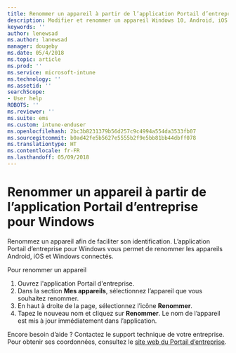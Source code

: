 ```yaml
---
title: Renommer un appareil à partir de l’application Portail d’entreprise Intune pour Windows
description: Modifier et renommer un appareil Windows 10, Android, iOS ou Microsoft HoloLens dans l’application Portail d’entreprise Intune pour Windows
keywords: ''
author: lenewsad
ms.author: lanewsad
manager: dougeby
ms.date: 05/4/2018
ms.topic: article
ms.prod: ''
ms.service: microsoft-intune
ms.technology: ''
ms.assetid: ''
searchScope:
- User help
ROBOTS: ''
ms.reviewer: ''
ms.suite: ems
ms.custom: intune-enduser
ms.openlocfilehash: 2bc3b8231379b56d257c9c4994a554da3533fb07
ms.sourcegitcommit: b0ad42fe5b5627e5555b2f9e5bb81bb44dbff078
ms.translationtype: HT
ms.contentlocale: fr-FR
ms.lasthandoff: 05/09/2018
---
```

# <a name="rename-device-from-the-company-portal-app-for-windows"></a>Renommer un appareil à partir de l’application Portail d’entreprise pour Windows
Renommez un appareil afin de faciliter son identification. L’application Portail d’entreprise pour Windows vous permet de renommer les appareils Android, iOS et Windows connectés. 

Pour renommer un appareil
1. Ouvrez l'application Portail d'entreprise.
2. Dans la section **Mes appareils**, sélectionnez l’appareil que vous souhaitez renommer.
3. En haut à droite de la page, sélectionnez l’icône **Renommer**. 
4. Tapez le nouveau nom et cliquez sur **Renommer**. Le nom de l’appareil est mis à jour immédiatement dans l’application. 

Encore besoin d’aide ? Contactez le support technique de votre entreprise. Pour obtenir ses coordonnées, consultez le [site web du Portail d’entreprise](https://portal.manage.microsoft.com#HelpDeskDialog).
